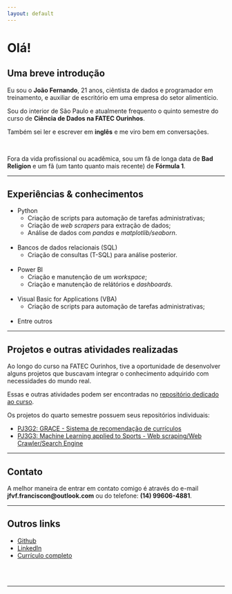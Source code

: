 ```yaml
---
layout: default
---
```


# Olá!
## Uma breve introdução
<p>Eu sou o <b>João Fernando</b>, 21 anos, ciêntista de dados e programador em treinamento, e auxiliar de escritório em uma empresa do setor alimentício.</p>
<p>Sou do interior de São Paulo e atualmente frequento o quinto semestre do curso de <b>Ciência de Dados na FATEC Ourinhos</b>.</p>
<p>Também sei ler e escrever em <b>inglês</b> e me viro bem em conversações.</p>
<br>
<p>Fora da vida profissional ou acadêmica, sou um fã de longa data de <b>Bad Religion</b> e um fã (um tanto quanto mais recente) de <b>Fórmula 1</b>.</p>

---

## Experiências & conhecimentos
- Python
    - Criação de scripts para automação de tarefas administrativas;
    - Criação de <i>web scrapers</i> para extração de dados;
    - Análise de dados com <i>pandas</i> e <i>matplotlib/seaborn</i>.
<br><br>
- Bancos de dados relacionais (SQL)
    - Criação de consultas (T-SQL) para análise posterior.
<br><br>
- Power BI
    - Criação e manutenção de um <i>workspace</i>;
    - Criação e manutenção de relátórios e <i>dashboards</i>.
<br><br>
- Visual Basic for Applications (VBA)
    - Criação de scripts para automação de tarefas administrativas;
<br><br>
- Entre outros

---

## Projetos e outras atividades realizadas
<p> Ao longo do curso na FATEC Ourinhos, tive a oportunidade de desenvolver alguns projetos que buscavam integrar o conhecimento adquirido com necessidades do mundo real. </p>
<p> Essas e outras atividades podem ser encontradas no <a href="https://github.com/jaoferr/fatec_ourinhos_cd" target="_blank">repositório dedicado ao curso</a>.</p>

Os projetos do quarto semestre possuem seus repositórios individuais:
- <a href="https://github.com/jaoferr/PJ3G2" target="_blank"> PJ3G2: GRACE - Sistema de recomendação de currículos </a>
- <a href="https://github.com/jaoferr/PJ3G3" target="_blank"> PJ3G3: Machine Learning applied to Sports - Web scraping/Web Crawler/Search Engine </a>

---
## Contato
<p>A melhor maneira de entrar em contato comigo é através do e-mail <b>jfvf.franciscon@outlook.com</b> ou do telefone: <b>(14) 99606-4881</b>.</p>

---

## Outros links
- <a href="https://github.com/jaoferr" target="_blank">Github</a>
- <a href="https://www.linkedin.com/in/joao-fernando-vieira-franciscon/" target="_blank">LinkedIn</a>
- <a href="https://github.com/jaoferr/jaoferr.github.io/blob/main/assets/not-img/cv_JoaoFernando.pdf" target="_blank">Currículo completo</a>
<br>
<br>

---
